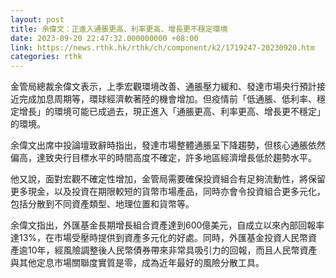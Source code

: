 ```yaml
---
layout: post
title: 余偉文：正進入通脹更高、利率更高、增長更不穩定環境
date: 2023-09-20 22:47:32.000000000 +08:00
link: https://news.rthk.hk/rthk/ch/component/k2/1719247-20230920.htm
categories: rthk
---
```


金管局總裁余偉文表示，上季宏觀環境改善、通脹壓力緩和、發達市場央行預計接近完成加息周期等，環球經濟軟著陸的機會增加。但疫情前「低通脹、低利率、穩定增長」的環境可能已成過去，現正進入「通脹更高、利率更高、增長更不穩定」的環境。

余偉文出席中投論壇致辭時指出，發達市場整體通脹呈下降趨勢，但核心通脹依然偏高，達致央行目標水平的時間高度不確定，許多地區經濟增長低於趨勢水平。

他又說，面對宏觀不確定性增加，金管局需要確保投資組合有足夠流動性，將保留更多現金，以及投資在期限較短的貨幣市場產品，同時亦會令投資組合更多元化，包括分散到不同資產類型、地理位置和貨幣等。

余偉文指出，外匯基金長期增長組合資產達到600億美元，自成立以來內部回報率達13%，在市場受壓時提供到資產多元化的好處。同時，外匯基金投資人民幣資產逾10年，經風險調整後人民幣債券帶來非常具吸引力的回報，而且人民幣資產與其他定息市場關聯度實質是零，成為近年最好的風險分散工具。
